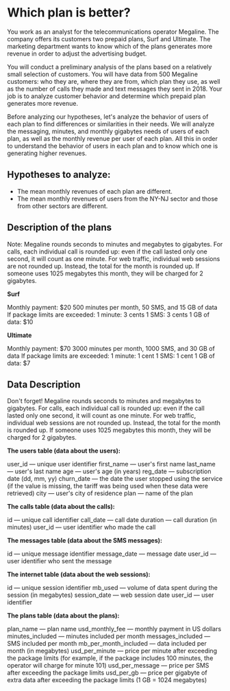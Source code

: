 # Which plan is better?

You work as an analyst for the telecommunications operator Megaline. The company offers its customers two prepaid plans, Surf and Ultimate. The marketing department wants to know which of the plans generates more revenue in order to adjust the advertising budget.

You will conduct a preliminary analysis of the plans based on a relatively small selection of customers. You will have data from 500 Megaline customers: who they are, where they are from, which plan they use, as well as the number of calls they made and text messages they sent in 2018. Your job is to analyze customer behavior and determine which prepaid plan generates more revenue.

Before analyzing our hypotheses, let's analyze the behavior of users of each plan to find differences or similarities in their needs. We will analyze the messaging, minutes, and monthly gigabytes needs of users of each plan, as well as the monthly revenue per user of each plan. All this in order to understand the behavior of users in each plan and to know which one is generating higher revenues.

## Hypotheses to analyze:

- The mean monthly revenues of each plan are different.
- The mean monthly revenues of users from the NY-NJ sector and those from other sectors are different.

## Description of the plans

Note: Megaline rounds seconds to minutes and megabytes to gigabytes. For calls, each individual call is rounded up: even if the call lasted only one second, it will count as one minute. For web traffic, individual web sessions are not rounded up. Instead, the total for the month is rounded up. If someone uses 1025 megabytes this month, they will be charged for 2 gigabytes.

**Surf**

Monthly payment: $20
500 minutes per month, 50 SMS, and 15 GB of data
If package limits are exceeded:
1 minute: 3 cents
1 SMS: 3 cents
1 GB of data: $10

**Ultimate**

Monthly payment: $70
3000 minutes per month, 1000 SMS, and 30 GB of data
If package limits are exceeded:
1 minute: 1 cent
1 SMS: 1 cent
1 GB of data: $7

## Data Description

Don't forget! Megaline rounds seconds to minutes and megabytes to gigabytes. For calls, each individual call is rounded up: even if the call lasted only one second, it will count as one minute. For web traffic, individual web sessions are not rounded up. Instead, the total for the month is rounded up. If someone uses 1025 megabytes this month, they will be charged for 2 gigabytes.

**The users table (data about the users):**

user_id — unique user identifier
first_name — user's first name
last_name — user's last name
age — user's age (in years)
reg_date — subscription date (dd, mm, yy)
churn_date — the date the user stopped using the service (if the value is missing, the tariff was being used when these data were retrieved)
city — user's city of residence
plan — name of the plan

**The calls table (data about the calls):**

id — unique call identifier
call_date — call date
duration — call duration (in minutes)
user_id — user identifier who made the call

**The messages table (data about the SMS messages):**

id — unique message identifier
message_date — message date
user_id — user identifier who sent the message

**The internet table (data about the web sessions):**

id — unique session identifier
mb_used — volume of data spent during the session (in megabytes)
session_date — web session date
user_id — user identifier

**The plans table (data about the plans):**

plan_name — plan name
usd_monthly_fee — monthly payment in US dollars
minutes_included — minutes included per month
messages_included — SMS included per month
mb_per_month_included — data included per month (in megabytes)
usd_per_minute — price per minute after exceeding the package limits (for example, if the package includes 100 minutes, the operator will charge for minute 101)
usd_per_message — price per SMS after exceeding the package limits
usd_per_gb — price per gigabyte of extra data after exceeding the package limits (1 GB = 1024 megabytes)














